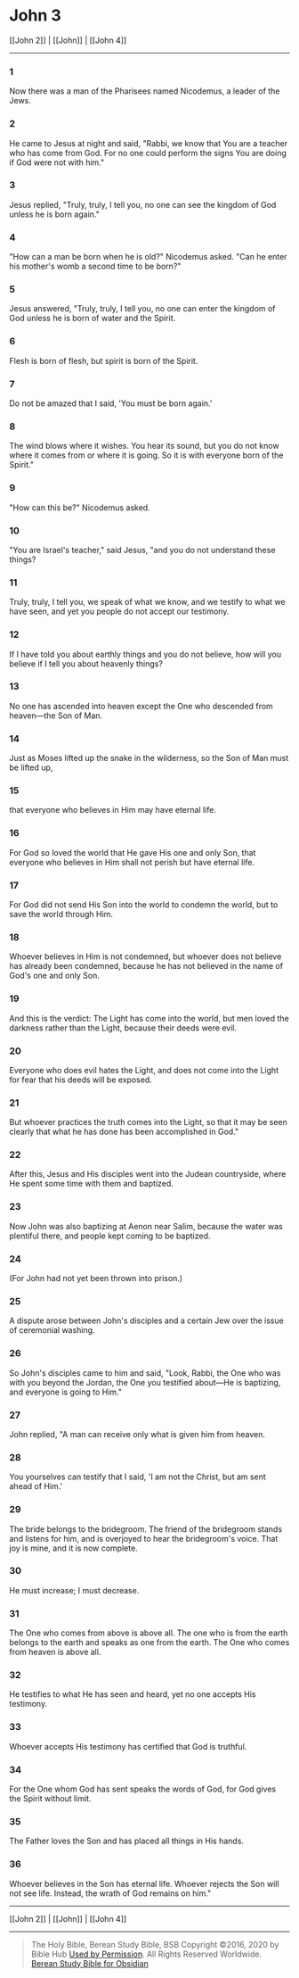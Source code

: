 # John 3

[[John 2]] | [[John]] | [[John 4]]

---

### 1
Now there was a man of the Pharisees named Nicodemus, a leader of the Jews.

### 2
He came to Jesus at night and said, "Rabbi, we know that You are a teacher who has come from God. For no one could perform the signs You are doing if God were not with him."

### 3
Jesus replied, "Truly, truly, I tell you, no one can see the kingdom of God unless he is born again."

### 4
"How can a man be born when he is old?" Nicodemus asked. "Can he enter his mother's womb a second time to be born?"

### 5
Jesus answered, "Truly, truly, I tell you, no one can enter the kingdom of God unless he is born of water and the Spirit.

### 6
Flesh is born of flesh, but spirit is born of the Spirit.

### 7
Do not be amazed that I said, 'You must be born again.'

### 8
The wind blows where it wishes. You hear its sound, but you do not know where it comes from or where it is going. So it is with everyone born of the Spirit."

### 9
"How can this be?" Nicodemus asked.

### 10
"You are Israel's teacher," said Jesus, "and you do not understand these things?

### 11
Truly, truly, I tell you, we speak of what we know, and we testify to what we have seen, and yet you people do not accept our testimony.

### 12
If I have told you about earthly things and you do not believe, how will you believe if I tell you about heavenly things?

### 13
No one has ascended into heaven except the One who descended from heaven—the Son of Man.

### 14
Just as Moses lifted up the snake in the wilderness, so the Son of Man must be lifted up,

### 15
that everyone who believes in Him may have eternal life.

### 16
For God so loved the world that He gave His one and only Son, that everyone who believes in Him shall not perish but have eternal life.

### 17
For God did not send His Son into the world to condemn the world, but to save the world through Him.

### 18
Whoever believes in Him is not condemned, but whoever does not believe has already been condemned, because he has not believed in the name of God's one and only Son.

### 19
And this is the verdict: The Light has come into the world, but men loved the darkness rather than the Light, because their deeds were evil.

### 20
Everyone who does evil hates the Light, and does not come into the Light for fear that his deeds will be exposed.

### 21
But whoever practices the truth comes into the Light, so that it may be seen clearly that what he has done has been accomplished in God."

### 22
After this, Jesus and His disciples went into the Judean countryside, where He spent some time with them and baptized.

### 23
Now John was also baptizing at Aenon near Salim, because the water was plentiful there, and people kept coming to be baptized.

### 24
(For John had not yet been thrown into prison.)

### 25
A dispute arose between John's disciples and a certain Jew over the issue of ceremonial washing.

### 26
So John's disciples came to him and said, "Look, Rabbi, the One who was with you beyond the Jordan, the One you testified about—He is baptizing, and everyone is going to Him."

### 27
John replied, "A man can receive only what is given him from heaven.

### 28
You yourselves can testify that I said, 'I am not the Christ, but am sent ahead of Him.'

### 29
The bride belongs to the bridegroom. The friend of the bridegroom stands and listens for him, and is overjoyed to hear the bridegroom's voice. That joy is mine, and it is now complete.

### 30
He must increase; I must decrease.

### 31
The One who comes from above is above all. The one who is from the earth belongs to the earth and speaks as one from the earth. The One who comes from heaven is above all.

### 32
He testifies to what He has seen and heard, yet no one accepts His testimony.

### 33
Whoever accepts His testimony has certified that God is truthful.

### 34
For the One whom God has sent speaks the words of God, for God gives the Spirit without limit.

### 35
The Father loves the Son and has placed all things in His hands.

### 36
Whoever believes in the Son has eternal life. Whoever rejects the Son will not see life. Instead, the wrath of God remains on him."

---

[[John 2]] | [[John]] | [[John 4]]

---

> The Holy Bible, Berean Study Bible, BSB
> Copyright &copy;2016, 2020 by Bible Hub
> [Used by Permission](https://berean.bible/terms.htm). All Rights Reserved Worldwide.
> [Berean Study Bible for Obsidian](https://github.com/gapmiss/berean-study-bible-for-obsidian)

